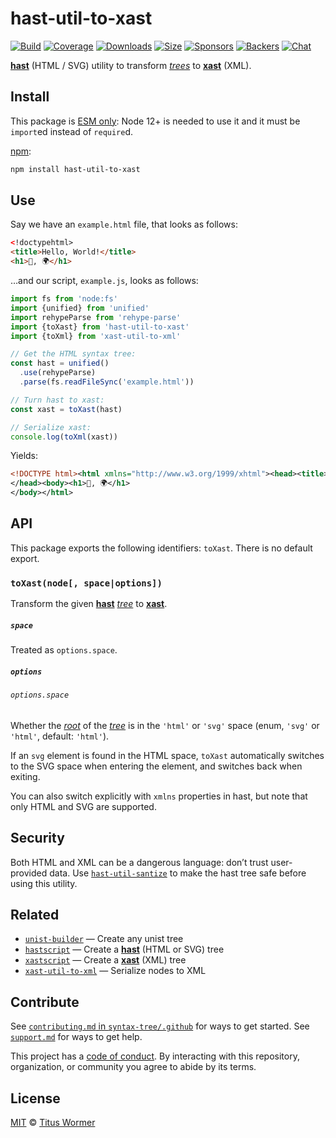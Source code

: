 # hast-util-to-xast

[![Build][build-badge]][build]
[![Coverage][coverage-badge]][coverage]
[![Downloads][downloads-badge]][downloads]
[![Size][size-badge]][size]
[![Sponsors][sponsors-badge]][collective]
[![Backers][backers-badge]][collective]
[![Chat][chat-badge]][chat]

**[hast][]** (HTML / SVG) utility to transform *[trees][tree]* to **[xast][]**
(XML).

## Install

This package is [ESM only](https://gist.github.com/sindresorhus/a39789f98801d908bbc7ff3ecc99d99c):
Node 12+ is needed to use it and it must be `import`ed instead of `require`d.

[npm][]:

```sh
npm install hast-util-to-xast
```

## Use

Say we have an `example.html` file, that looks as follows:

```html
<!doctypehtml>
<title>Hello, World!</title>
<h1>👋, 🌍</h1>
```

…and our script, `example.js`, looks as follows:

```js
import fs from 'node:fs'
import {unified} from 'unified'
import rehypeParse from 'rehype-parse'
import {toXast} from 'hast-util-to-xast'
import {toXml} from 'xast-util-to-xml'

// Get the HTML syntax tree:
const hast = unified()
  .use(rehypeParse)
  .parse(fs.readFileSync('example.html'))

// Turn hast to xast:
const xast = toXast(hast)

// Serialize xast:
console.log(toXml(xast))
```

Yields:

```xml
<!DOCTYPE html><html xmlns="http://www.w3.org/1999/xhtml"><head><title>Hello, World!</title>
</head><body><h1>👋, 🌍</h1>
</body></html>
```

## API

This package exports the following identifiers: `toXast`.
There is no default export.

### `toXast(node[, space|options])`

Transform the given **[hast][]** *[tree][]* to **[xast][]**.

##### `space`

Treated as `options.space`.

##### `options`

###### `options.space`

Whether the [*root*][root] of the [*tree*][tree] is in the `'html'` or `'svg'`
space (enum, `'svg'` or `'html'`, default: `'html'`).

If an `svg` element is found in the HTML space, `toXast` automatically switches
to the SVG space when entering the element, and switches back when exiting.

You can also switch explicitly with `xmlns` properties in hast, but note that
only HTML and SVG are supported.

## Security

Both HTML and XML can be a dangerous language: don’t trust user-provided data.
Use [`hast-util-santize`][sanitize] to make the hast tree safe before using this
utility.

## Related

*   [`unist-builder`][u]
    — Create any unist tree
*   [`hastscript`][h]
    — Create a **[hast][]** (HTML or SVG) tree
*   [`xastscript`][x]
    — Create a **[xast][]** (XML) tree
*   [`xast-util-to-xml`](https://github.com/syntax-tree/xast-util-to-xml)
    — Serialize nodes to XML

## Contribute

See [`contributing.md` in `syntax-tree/.github`][contributing] for ways to get
started.
See [`support.md`][support] for ways to get help.

This project has a [code of conduct][coc].
By interacting with this repository, organization, or community you agree to
abide by its terms.

## License

[MIT][license] © [Titus Wormer][author]

<!-- Definitions -->

[build-badge]: https://github.com/syntax-tree/hast-util-to-xast/workflows/main/badge.svg

[build]: https://github.com/syntax-tree/hast-util-to-xast/actions

[coverage-badge]: https://img.shields.io/codecov/c/github/syntax-tree/hast-util-to-xast.svg

[coverage]: https://codecov.io/github/syntax-tree/hast-util-to-xast

[downloads-badge]: https://img.shields.io/npm/dm/hast-util-to-xast.svg

[downloads]: https://www.npmjs.com/package/hast-util-to-xast

[size-badge]: https://img.shields.io/bundlephobia/minzip/hast-util-to-xast.svg

[size]: https://bundlephobia.com/result?p=hast-util-to-xast

[sponsors-badge]: https://opencollective.com/unified/sponsors/badge.svg

[backers-badge]: https://opencollective.com/unified/backers/badge.svg

[collective]: https://opencollective.com/unified

[chat-badge]: https://img.shields.io/badge/chat-discussions-success.svg

[chat]: https://github.com/syntax-tree/unist/discussions

[npm]: https://docs.npmjs.com/cli/install

[license]: license

[author]: https://wooorm.com

[contributing]: https://github.com/syntax-tree/.github/blob/HEAD/contributing.md

[support]: https://github.com/syntax-tree/.github/blob/HEAD/support.md

[coc]: https://github.com/syntax-tree/.github/blob/HEAD/code-of-conduct.md

[hast]: https://github.com/syntax-tree/hast

[xast]: https://github.com/syntax-tree/xast

[tree]: https://github.com/syntax-tree/unist#tree

[root]: https://github.com/syntax-tree/unist#root

[sanitize]: https://github.com/syntax-tree/hast-util-sanitize

[u]: https://github.com/syntax-tree/unist-builder

[h]: https://github.com/syntax-tree/hastscript

[x]: https://github.com/syntax-tree/xastscript
